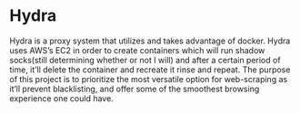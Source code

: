 # Hydra

 Hydra is a proxy system that utilizes and takes advantage of docker. 
 Hydra uses AWS’s EC2 in order to create containers which will run shadow socks(still determining whether or not I will) and after a certain period of time, 
 it’ll delete the container and recreate it rinse and repeat. 
 The purpose of this project is to prioritize the most versatile option for web-scraping as it’ll prevent blacklisting, 
 and offer some of the smoothest browsing experience one could have.
